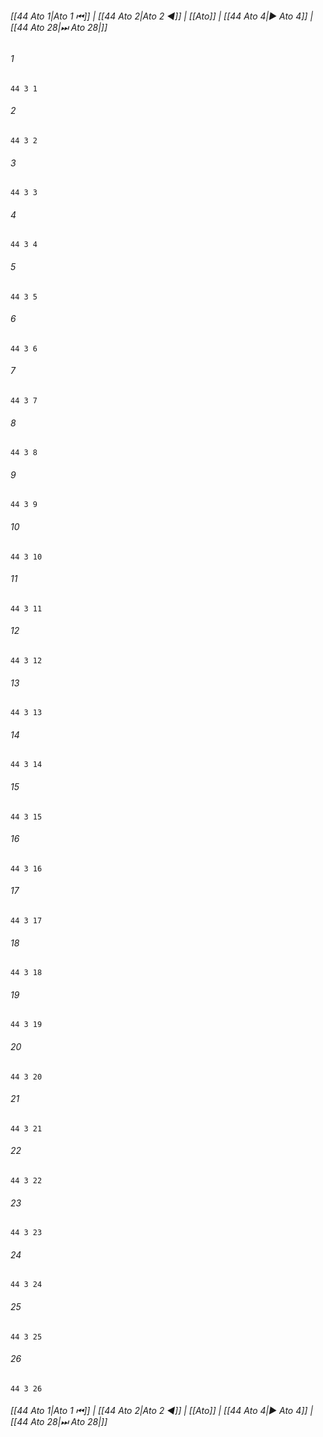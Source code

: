
###### [[44 Ato 1|Ato 1 ⏮]] | [[44 Ato 2|Ato 2 ◀]] | [[Ato]] | [[44 Ato 4|▶ Ato 4]] | [[44 Ato 28|⏭ Ato 28|]]

###### 1
``` verse
44 3 1 
```
###### 2
``` verse
44 3 2 
```
###### 3
``` verse
44 3 3 
```
###### 4
``` verse
44 3 4 
```
###### 5
``` verse
44 3 5 
```
###### 6
``` verse
44 3 6 
```
###### 7
``` verse
44 3 7 
```
###### 8
``` verse
44 3 8 
```
###### 9
``` verse
44 3 9 
```
###### 10
``` verse
44 3 10 
```
###### 11
``` verse
44 3 11 
```
###### 12
``` verse
44 3 12 
```
###### 13
``` verse
44 3 13 
```
###### 14
``` verse
44 3 14 
```
###### 15
``` verse
44 3 15 
```
###### 16
``` verse
44 3 16 
```
###### 17
``` verse
44 3 17 
```
###### 18
``` verse
44 3 18 
```
###### 19
``` verse
44 3 19 
```
###### 20
``` verse
44 3 20 
```
###### 21
``` verse
44 3 21 
```
###### 22
``` verse
44 3 22 
```
###### 23
``` verse
44 3 23 
```
###### 24
``` verse
44 3 24 
```
###### 25
``` verse
44 3 25 
```
###### 26
``` verse
44 3 26 
```

###### [[44 Ato 1|Ato 1 ⏮]] | [[44 Ato 2|Ato 2 ◀]] | [[Ato]] | [[44 Ato 4|▶ Ato 4]] | [[44 Ato 28|⏭ Ato 28|]]

